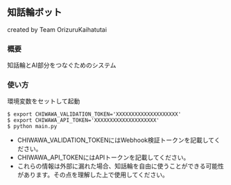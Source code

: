 ## 知話輪ボット

created by Team OrizuruKaihatutai

### 概要

知話輪とAI部分をつなぐためのシステム

### 使い方

環境変数をセットして起動

```shell
$ export CHIWAWA_VALIDATION_TOKEN='XXXXXXXXXXXXXXXXXXXX'
$ export CHIWAWA_API_TOKEN='XXXXXXXXXXXXXXXXXXXX'
$ python main.py
```

- CHIWAWA_VALIDATION_TOKENにはWebhook検証トークンを記載してください。
- CHIWAWA_API_TOKENにはAPIトークンを記載してください。
- これらの情報は外部に漏れた場合、知話輪を自由に使うことができる可能性があります。その点を理解した上で使用してください。
